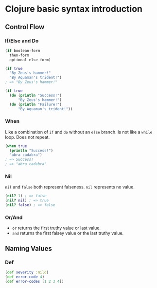 # Clojure basic syntax introduction

## Control Flow

### If/Else and Do

```clojure
(if boolean-form
  then-form
  optional-else-form)

(if true
  "By Zeus's hammer!"
  "By Aquaman's trident!")
; => "By Zeus's hammer!"

(if true
  (do (println "Success!")
      "By Zeus's hammer!")
  (do (println "Failure!")
      "By Aquaman's trident!"))
```

### When

Like a combination of `if` and `do` without an `else` branch.
Is not like a `while` loop. Does not repeat.

```clojure
(when true
  (println "Success!")
  "abra cadabra")
; => Success!
; => "abra cadabra"
```

### Nil

`nil` and `false` both represent falseness. `nil` represents no value.

```clojure
(nil? 1) ; => false
(nil? nil) ; => true
(nil? false) ; => false
```

### Or/And

-   `or` returns the first truthy value or last value.
-   `and` returns the first falsey value or the last truthy value.

## Naming Values

### Def

```clojure
(def severity :mild)
(def error-code 4)
(def error-codes [1 2 3 4])
```
